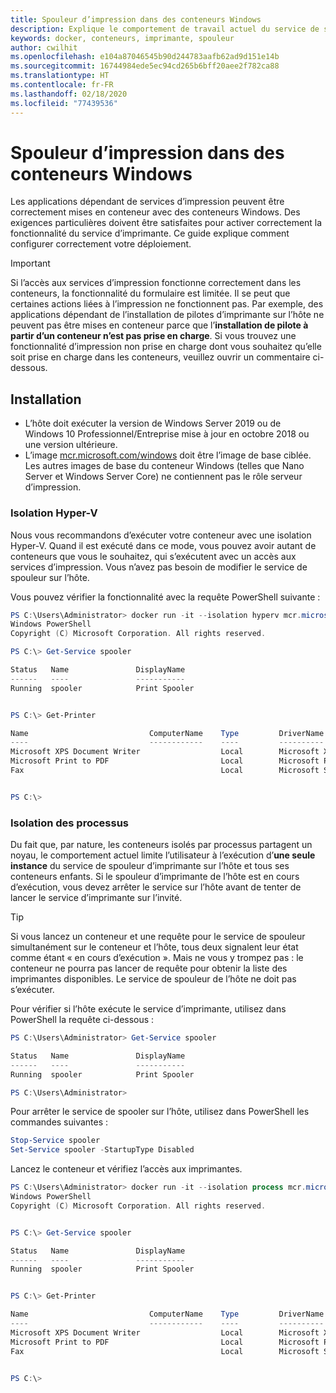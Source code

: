 ```yaml
---
title: Spouleur d’impression dans des conteneurs Windows
description: Explique le comportement de travail actuel du service de spouleur d’impression dans des conteneurs Windows.
keywords: docker, conteneurs, imprimante, spouleur
author: cwilhit
ms.openlocfilehash: e104a87046545b90d244783aafb62ad9d151e14b
ms.sourcegitcommit: 16744984ede5ec94cd265b6bff20aee2f782ca88
ms.translationtype: HT
ms.contentlocale: fr-FR
ms.lasthandoff: 02/18/2020
ms.locfileid: "77439536"
---
```

# <a name="print-spooler-in-windows-containers"></a>Spouleur d’impression dans des conteneurs Windows

Les applications dépendant de services d’impression peuvent être correctement mises en conteneur avec des conteneurs Windows. Des exigences particulières doivent être satisfaites pour activer correctement la fonctionnalité du service d’imprimante. Ce guide explique comment configurer correctement votre déploiement.

> [!IMPORTANT]
> Si l’accès aux services d’impression fonctionne correctement dans les conteneurs, la fonctionnalité du formulaire est limitée. Il se peut que certaines actions liées à l’impression ne fonctionnent pas. Par exemple, des applications dépendant de l’installation de pilotes d’imprimante sur l’hôte ne peuvent pas être mises en conteneur parce que l’**installation de pilote à partir d’un conteneur n’est pas prise en charge**. Si vous trouvez une fonctionnalité d’impression non prise en charge dont vous souhaitez qu’elle soit prise en charge dans les conteneurs, veuillez ouvrir un commentaire ci-dessous.

## <a name="setup"></a>Installation

* L’hôte doit exécuter la version de Windows Server 2019 ou de Windows 10 Professionnel/Entreprise mise à jour en octobre 2018 ou une version ultérieure.
* L’image [mcr.microsoft.com/windows](https://hub.docker.com/_/microsoft-windowsfamily-windows) doit être l’image de base ciblée. Les autres images de base du conteneur Windows (telles que Nano Server et Windows Server Core) ne contiennent pas le rôle serveur d’impression.

### <a name="hyper-v-isolation"></a>Isolation Hyper-V

Nous vous recommandons d’exécuter votre conteneur avec une isolation Hyper-V. Quand il est exécuté dans ce mode, vous pouvez avoir autant de conteneurs que vous le souhaitez, qui s’exécutent avec un accès aux services d’impression. Vous n’avez pas besoin de modifier le service de spouleur sur l’hôte.

Vous pouvez vérifier la fonctionnalité avec la requête PowerShell suivante :

```PowerShell
PS C:\Users\Administrator> docker run -it --isolation hyperv mcr.microsoft.com/windows:1809 powershell.exe
Windows PowerShell
Copyright (C) Microsoft Corporation. All rights reserved.

PS C:\> Get-Service spooler

Status   Name               DisplayName
------   ----               -----------
Running  spooler            Print Spooler


PS C:\> Get-Printer

Name                           ComputerName    Type         DriverName                PortName        Shared   Published
----                           ------------    ----         ----------                --------        ------   --------
Microsoft XPS Document Writer                  Local        Microsoft XPS Document... PORTPROMPT:     False    False
Microsoft Print to PDF                         Local        Microsoft Print To PDF    PORTPROMPT:     False    False
Fax                                            Local        Microsoft Shared Fax D... SHRFAX:         False    False


PS C:\>
```

### <a name="process-isolation"></a>Isolation des processus

Du fait que, par nature, les conteneurs isolés par processus partagent un noyau, le comportement actuel limite l’utilisateur à l’exécution d’**une seule instance** du service de spouleur d’imprimante sur l’hôte et tous ses conteneurs enfants. Si le spouleur d’imprimante de l’hôte est en cours d’exécution, vous devez arrêter le service sur l’hôte avant de tenter de lancer le service d’imprimante sur l’invité.

> [!TIP]
> Si vous lancez un conteneur et une requête pour le service de spouleur simultanément sur le conteneur et l’hôte, tous deux signalent leur état comme étant « en cours d’exécution ». Mais ne vous y trompez pas : le conteneur ne pourra pas lancer de requête pour obtenir la liste des imprimantes disponibles. Le service de spouleur de l’hôte ne doit pas s’exécuter. 

Pour vérifier si l’hôte exécute le service d’imprimante, utilisez dans PowerShell la requête ci-dessous :

```PowerShell
PS C:\Users\Administrator> Get-Service spooler

Status   Name               DisplayName
------   ----               -----------
Running  spooler            Print Spooler

PS C:\Users\Administrator>
```

Pour arrêter le service de spooler sur l’hôte, utilisez dans PowerShell les commandes suivantes :

```PowerShell
Stop-Service spooler
Set-Service spooler -StartupType Disabled
```

Lancez le conteneur et vérifiez l’accès aux imprimantes.

```PowerShell
PS C:\Users\Administrator> docker run -it --isolation process mcr.microsoft.com/windows:1809 powershell.exe
Windows PowerShell
Copyright (C) Microsoft Corporation. All rights reserved.


PS C:\> Get-Service spooler

Status   Name               DisplayName
------   ----               -----------
Running  spooler            Print Spooler


PS C:\> Get-Printer

Name                           ComputerName    Type         DriverName                PortName        Shared   Published
----                           ------------    ----         ----------                --------        ------   --------
Microsoft XPS Document Writer                  Local        Microsoft XPS Document... PORTPROMPT:     False    False
Microsoft Print to PDF                         Local        Microsoft Print To PDF    PORTPROMPT:     False    False
Fax                                            Local        Microsoft Shared Fax D... SHRFAX:         False    False


PS C:\>
```